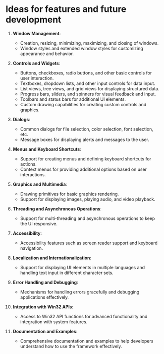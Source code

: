 # Ideas for features and future development

1. **Window Management**: 
   - Creation, resizing, minimizing, maximizing, and closing of windows.
   - Window styles and extended window styles for customizing appearance and behavior.

2. **Controls and Widgets**:
   - Buttons, checkboxes, radio buttons, and other basic controls for user interaction.
   - Textboxes, dropdown lists, and other input controls for data input.
   - List views, tree views, and grid views for displaying structured data.
   - Progress bars, sliders, and spinners for visual feedback and input.
   - Toolbars and status bars for additional UI elements.
   - Custom drawing capabilities for creating custom controls and graphics.

3. **Dialogs**:
   - Common dialogs for file selection, color selection, font selection, etc.
   - Message boxes for displaying alerts and messages to the user.

4. **Menus and Keyboard Shortcuts**:
   - Support for creating menus and defining keyboard shortcuts for actions.
   - Context menus for providing additional options based on user interactions.

5. **Graphics and Multimedia**:
   - Drawing primitives for basic graphics rendering.
   - Support for displaying images, playing audio, and video playback.

6. **Threading and Asynchronous Operations**:
   - Support for multi-threading and asynchronous operations to keep the UI responsive.

7. **Accessibility**:
   - Accessibility features such as screen reader support and keyboard navigation.

8. **Localization and Internationalization**:
   - Support for displaying UI elements in multiple languages and handling text input in different character sets.

9. **Error Handling and Debugging**:
   - Mechanisms for handling errors gracefully and debugging applications effectively.

10. **Integration with Win32 APIs**:
    - Access to Win32 API functions for advanced functionality and integration with system features.

11. **Documentation and Examples**:
    - Comprehensive documentation and examples to help developers understand how to use the framework effectively.
